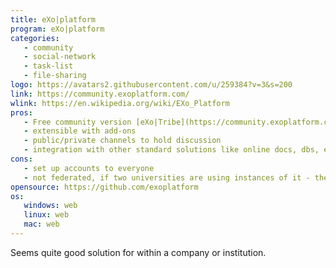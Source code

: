 ```yaml
---
title: eXo|platform
program: eXo|platform
categories:
   - community
   - social-network
   - task-list
   - file-sharing
logo: https://avatars2.githubusercontent.com/u/259384?v=3&s=200
link: https://community.exoplatform.com/
wlink: https://en.wikipedia.org/wiki/EXo_Platform
pros:
   - Free community version [eXo|Tribe](https://community.exoplatform.com/portal/intranet/)
   - extensible with add-ons
   - public/private channels to hold discussion
   - integration with other standard solutions like online docs, dbs, etc. (enterprise edition)
cons:
   - set up accounts to everyone
   - not federated, if two universities are using instances of it - they cannot use same login/password to collaborate with other university.
opensource: https://github.com/exoplatform
os:
   windows: web
   linux: web
   mac: web
---
```


Seems quite good solution for within a company or institution.

